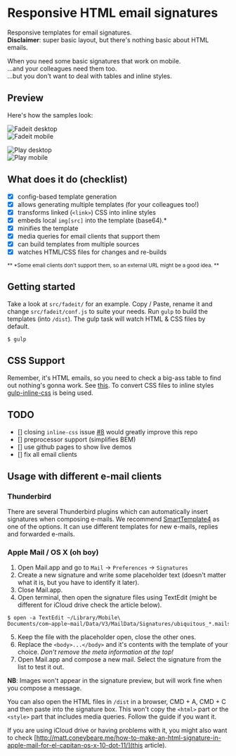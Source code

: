 # Responsive HTML email signatures
Responsive templates for email signatures. <br/>
**Disclaimer**: super basic layout, but there's nothing basic about HTML emails.

When you need some basic signatures that work on mobile.<br/>
...and your colleagues need them too.<br/>
...but you don't want to deal with tables and inline styles.


## Preview
Here's how the samples look:

![Fadeit desktop](http://danmind.ru/img/fadeit-desktop.png) <br/>
![Fadeit mobile](http://danmind.ru/img/fadeit-mobile.png)

![Play desktop](http://danmind.ru/img/play-desktop.png) <br/>
![Play mobile](http://danmind.ru/img/play-mobile.png)


## What does it do (checklist)
- [x] config-based template generation
- [x] allows generating multiple templates (for your colleagues too!)
- [x] transforms linked (`<link>`) CSS into inline styles
- [x] embeds local `img[src]` into the template (base64).*
- [x] minifies the template
- [x] media queries for email clients that support them
- [x] can build templates from multiple sources
- [x] watches HTML/CSS files for changes and re-builds

<small>** *Some email clients don't support them, so an external URL might be a good idea. **</small>


## Getting started
Take a look at `src/fadeit/` for an example. Copy / Paste, rename it and change `src/fadeit/conf.js` to suite your needs. Run `gulp` to build the templates (into `/dist`). The gulp task will watch HTML & CSS files by default.

```
$ gulp
```


## CSS Support
Remember, it's HTML emails, so you need to check a big-ass table to find out nothing's gonna work.
See [this](https://www.campaignmonitor.com/css/). To convert CSS files to inline styles [gulp-inline-css](https://www.npmjs.com/package/gulp-inline-css) is being used.


## TODO
- [] closing `inline-css` issue [#8](https://github.com/jonkemp/inline-css/issues/8#issuecomment-149025428) would greatly improve this repo
- [] preprocessor support (simplifies BEM)
- [] use github pages to show live demos
- [] fix all email clients


## Usage with different e-mail clients

### Thunderbird
There are several Thunderbird plugins which can automatically insert signatures when composing e-mails. We recommend [SmartTemplate4](https://addons.mozilla.org/en-us/thunderbird/addon/smarttemplate4) as one of the options. It can use different templates for new e-mails, replies and forwarded e-mails.


### Apple Mail / OS X (oh boy)
1. Open Mail.app and go to `Mail` -> `Preferences` -> `Signatures`
2. Create a new signature and write some placeholder text (doesn't matter what it is, but you have to identify it later).
3. Close Mail.app.
4. Open terminal, then open the signature files using TextEdit (might be different for iCloud drive check the article below).
```
$ open -a TextEdit ~/Library/Mobile\ Documents/com~apple~mail/Data/V3/MailData/Signatures/ubiquitous_*.mailsignature`
```
5. Keep the file with the placeholder open, close the other ones.
6. Replace the `<body>...</body>` and it's contents with the template of your choice. *Don't remove the meta information at the top!*
7. Open Mail.app and compose a new mail. Select the signature from the list to test it out.

**NB**: Images won't appear in the signature preview, but will work fine when you compose a message.




You can also open the HTML files in `/dist` in a browser, CMD + A, CMD + C and then paste into the signature box. This won't copy the `<html>` part or the `<style>` part that includes media queries. Follow the guide if you want it.


If you are using iCloud drive or having problems with it, you might also want to check [http://matt.coneybeare.me/how-to-make-an-html-signature-in-apple-mail-for-el-capitan-os-x-10-dot-11/](this article).
